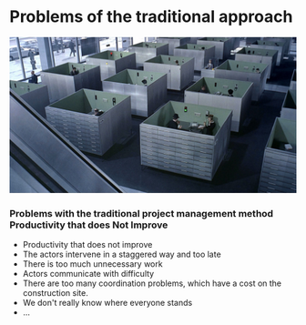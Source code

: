 # Problems of the traditional approach

![](../../.gitbook/assets/1293024102-large-play-time-blu-ray4.jpg)

### Problems with the traditional project management method Productivity that does Not Improve

* Productivity that does not improve
* The actors intervene in a staggered way and too late
* There is too much unnecessary work
* Actors communicate with difficulty
* There are too many coordination problems, which have a cost on the construction site.
* We don't really know where everyone stands
* ...

